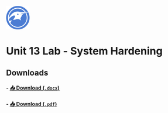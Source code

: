 <div class="flex-container">
        <img src="https://github.com/ProfessionalLinuxUsersGroup/img/blob/main/Assets/Logos/ProLUG_Round_Transparent_LOGO.png?raw=true" width="64" height="64"></img>
    <p>
        <h1>Unit 13 Lab - System Hardening</h1>
    </p>
</div>
 
## Downloads
#### - <a href="./assets/downloads/u13/u13_lab.docx" target="_blank" download>📥 Download (`.docx`)</a>
#### - <a href="./assets/downloads/u13/u13_lab.pdf" target="_blank" download>📥 Download (`.pdf`)</a>
